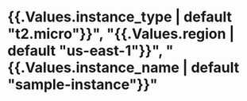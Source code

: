 # {{.Values.instance_type | default "t2.micro"}}", "{{.Values.region | default "us-east-1"}}", "{{.Values.instance_name | default "sample-instance"}}"